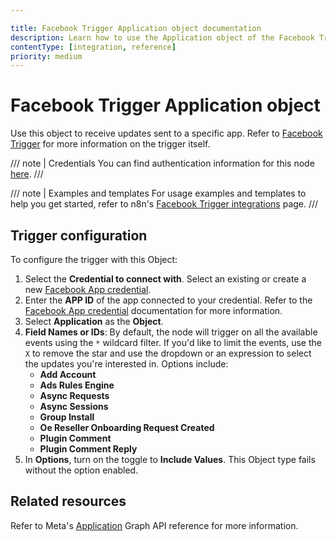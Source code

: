 ```yaml
---

title: Facebook Trigger Application object documentation
description: Learn how to use the Application object of the Facebook Trigger node in n8n. Follow technical documentation to integrate the Facebook Trigger node's Application object into your workflows.
contentType: [integration, reference]
priority: medium
---
```


# Facebook Trigger Application object

Use this object to receive updates sent to a specific app. Refer to [Facebook Trigger](/integrations/builtin/trigger-nodes/n8n-nodes-base.facebooktrigger/index.md) for more information on the trigger itself.

/// note | Credentials
You can find authentication information for this node [here](/integrations/builtin/credentials/facebookapp.md).
///

///  note  | Examples and templates
For usage examples and templates to help you get started, refer to n8n's [Facebook Trigger integrations](https://n8n.io/integrations/facebook-trigger/) page.
///

## Trigger configuration

To configure the trigger with this Object:

1. Select the **Credential to connect with**. Select an existing or create a new [Facebook App credential](/integrations/builtin/credentials/facebookapp.md).
1. Enter the **APP ID** of the app connected to your credential. Refer to the [Facebook App credential](/integrations/builtin/credentials/facebookapp.md) documentation for more information.
1. Select **Application** as the **Object**.
1. **Field Names or IDs**: By default, the node will trigger on all the available events using the `*` wildcard filter. If you'd like to limit the events, use the `X` to remove the star and use the dropdown or an expression to select the updates you're interested in. Options include:
    * **Add Account**
    * **Ads Rules Engine**
    * **Async Requests**
    * **Async Sessions**    
    * **Group Install**
    * **Oe Reseller Onboarding Request Created**
    * **Plugin Comment**
    * **Plugin Comment Reply**
1. In **Options**, turn on the toggle to **Include Values**. This Object type fails without the option enabled.

## Related resources

Refer to Meta's [Application](https://developers.facebook.com/docs/graph-api/webhooks/reference/application/) Graph API reference for more information.

